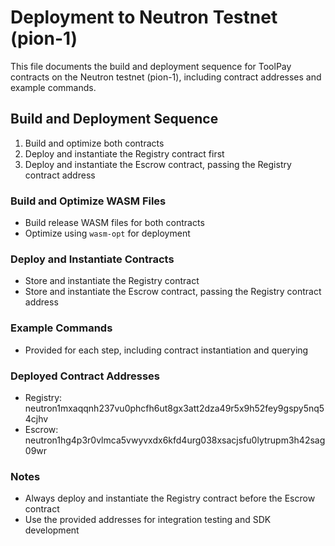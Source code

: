 # Deployment to Neutron Testnet (pion-1)

This file documents the build and deployment sequence for ToolPay contracts on the Neutron testnet (pion-1), including contract addresses and example commands.

## Build and Deployment Sequence
1. Build and optimize both contracts
2. Deploy and instantiate the Registry contract first
3. Deploy and instantiate the Escrow contract, passing the Registry contract address

### Build and Optimize WASM Files
- Build release WASM files for both contracts
- Optimize using `wasm-opt` for deployment

### Deploy and Instantiate Contracts
- Store and instantiate the Registry contract
- Store and instantiate the Escrow contract, passing the Registry contract address

### Example Commands
- Provided for each step, including contract instantiation and querying

### Deployed Contract Addresses
- Registry: neutron1mxaqqnh237vu0phcfh6ut8gx3att2dza49r5x9h52fey9gspy5nq54cjhv
- Escrow: neutron1hg4p3r0vlmca5vwyvxdx6kfd4urg038xsacjsfu0lytrupm3h42sag09wr

### Notes
- Always deploy and instantiate the Registry contract before the Escrow contract
- Use the provided addresses for integration testing and SDK development
